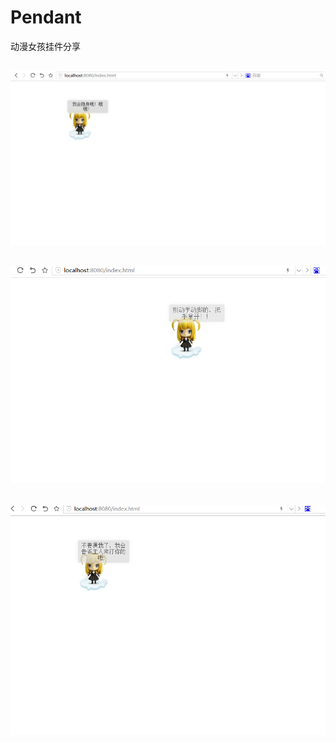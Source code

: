 # Pendant

动漫女孩挂件分享



![image](https://raw.githubusercontent.com/sunday123/Pendant/master/1.PNG)
-----------------------------------------------------------------------------------
![image](https://raw.githubusercontent.com/sunday123/Pendant/master/2.PNG)
-----------------------------------------------------------------------------------
![image](https://raw.githubusercontent.com/sunday123/Pendant/master/3.PNG)
-----------------------------------------------------------------------------------
